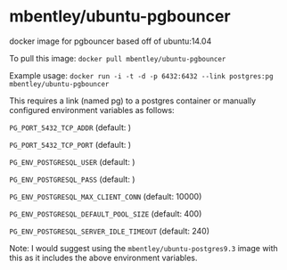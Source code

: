 mbentley/ubuntu-pgbouncer
==================

docker image for pgbouncer
based off of ubuntu:14.04

To pull this image:
`docker pull mbentley/ubuntu-pgbouncer`

Example usage:
`docker run -i -t -d -p 6432:6432 --link postgres:pg mbentley/ubuntu-pgbouncer`

This requires a link (named pg) to a postgres container or manually configured environment variables as follows:

`PG_PORT_5432_TCP_ADDR` (default: <empty>)

`PG_PORT_5432_TCP_PORT` (default: <empty>)

`PG_ENV_POSTGRESQL_USER` (default: <empty>)

`PG_ENV_POSTGRESQL_PASS` (default: <empty>)

`PG_ENV_POSTGRESQL_MAX_CLIENT_CONN` (default: 10000)

`PG_ENV_POSTGRESQL_DEFAULT_POOL_SIZE` (default: 400)

`PG_ENV_POSTGRESQL_SERVER_IDLE_TIMEOUT` (default: 240)
 
Note: I would suggest using the `mbentley/ubuntu-postgres9.3` image with this as it includes the above environment variables.
